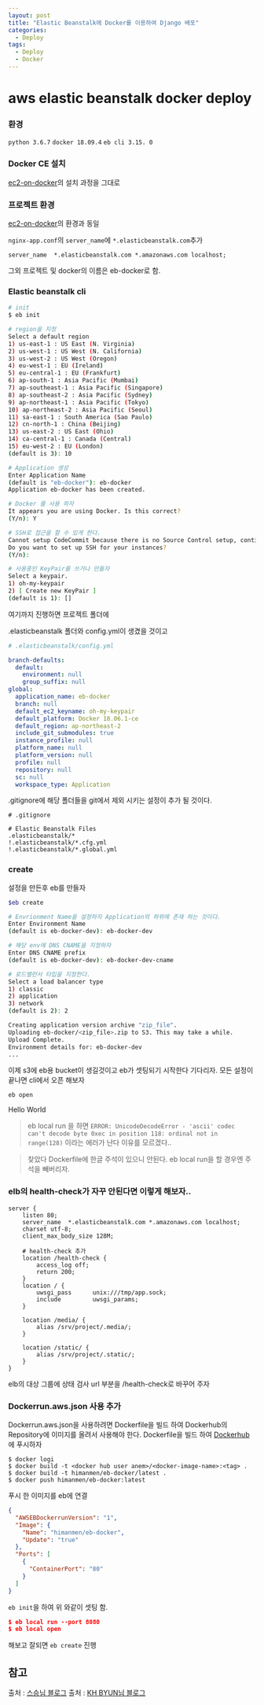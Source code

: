 ```yaml
---
layout: post
title: "Elastic Beanstalk에 Docker를 이용하여 Django 배포"
categories:
  - Deploy
tags:
  - Deploy
  - Docker
---
```


# aws elastic beanstalk docker deploy 

### 환경
`python 3.6.7`
`docker 18.09.4`
`eb cli 3.15. 0`

### Docker CE 설치
[ec2-on-docker](https://himanmengit.github.io/deploy/2019/04/02/ec2-on-docker(django-nginx-uwsgi-supervisor).html)의 설치 과정을 그대로

### 프로젝트 환경
[ec2-on-docker](https://himanmengit.github.io/deploy/2019/04/02/ec2-on-docker(django-nginx-uwsgi-supervisor).html)의 환경과 동일

`nginx-app.conf`의 `server_name`에 `*.elasticbeanstalk.com`추가
```nginx
server_name  *.elasticbeanstalk.com *.amazonaws.com localhost;
```
그외 프로젝트 및 docker의 이름은 eb-docker로 함.

### Elastic beanstalk cli

```bash
# init
$ eb init

# region을 지정
Select a default region
1) us-east-1 : US East (N. Virginia)
2) us-west-1 : US West (N. California)
3) us-west-2 : US West (Oregon)
4) eu-west-1 : EU (Ireland)
5) eu-central-1 : EU (Frankfurt)
6) ap-south-1 : Asia Pacific (Mumbai)
7) ap-southeast-1 : Asia Pacific (Singapore)
8) ap-southeast-2 : Asia Pacific (Sydney)
9) ap-northeast-1 : Asia Pacific (Tokyo)
10) ap-northeast-2 : Asia Pacific (Seoul)
11) sa-east-1 : South America (Sao Paulo)
12) cn-north-1 : China (Beijing)
13) us-east-2 : US East (Ohio)
14) ca-central-1 : Canada (Central)
15) eu-west-2 : EU (London)
(default is 3): 10

# Application 생성
Enter Application Name
(default is "eb-docker"): eb-docker
Application eb-docker has been created.

# Docker 를 사용 하자
It appears you are using Docker. Is this correct?
(Y/n): Y

# SSH로 접근을 할 수 있게 한다.
Cannot setup CodeCommit because there is no Source Control setup, continuing with initialization
Do you want to set up SSH for your instances?
(Y/n):

# 사용중인 KeyPair를 쓰거나 만들자
Select a keypair.
1) oh-my-keypair
2) [ Create new KeyPair ]
(default is 1): []
```
여기까지 진행하면 프로젝트 폴더에

.elasticbeanstalk 폴더와 config.yml이 생겼을 것이고

```yml
# .elasticbeanstalk/config.yml

branch-defaults:
  default:
    environment: null
    group_suffix: null
global:
  application_name: eb-docker
  branch: null
  default_ec2_keyname: oh-my-keypair
  default_platform: Docker 18.06.1-ce
  default_region: ap-northeast-2
  include_git_submodules: true
  instance_profile: null
  platform_name: null
  platform_version: null
  profile: null
  repository: null
  sc: null
  workspace_type: Application
```

.gitignore에 해당 폴더들을 git에서 제외 시키는 설정이 추가 될 것이다.

```
# .gitignore

# Elastic Beanstalk Files
.elasticbeanstalk/*
!.elasticbeanstalk/*.cfg.yml
!.elasticbeanstalk/*.global.yml
```

### create

설정을 만든후 eb를 만들자
```bash
$eb create

# Envrionment Name을 설정하자 Application의 하위에 존재 하는 것이다.
Enter Environment Name
(default is eb-docker-dev): eb-docker-dev

# 해당 env에 DNS CNAME을 지정하자
Enter DNS CNAME prefix
(default is eb-docker-dev): eb-docker-dev-cname

# 로드밸런서 타입을 지정한다.
Select a load balancer type
1) classic
2) application
3) network
(default is 2): 2

Creating application version archive "zip_file".
Uploading eb-docker/<zip_file>.zip to S3. This may take a while.
Upload Complete.
Environment details for: eb-docker-dev
...
```

이제 s3에 eb용 bucket이 생길것이고 eb가 셋팅되기 시작한다 기다리자.
모든 설정이 끝나면 cli에서 오픈 해보자
```
eb open
```

Hello World

> eb local run 을 하면 `ERROR: UnicodeDecodeError - 'ascii' codec can't decode byte 0xec in position 118: ordinal not in range(128)` 이라는 에러가 난다 이유를 모르겠다..

> 찾았다 Dockerfile에 한글 주석이 있으니 안된다. eb local run을 할 경우엔 주석을 빼버리자.

### elb의 health-check가 자꾸 안된다면 이렇게 해보자..
```nginx
server {
    listen 80;
    server_name  *.elasticbeanstalk.com *.amazonaws.com localhost;
    charset utf-8;
    client_max_body_size 128M;
    
    # health-check 추가
    location /health-check {
        access_log off;
        return 200;
    }
    location / {
        uwsgi_pass      unix:///tmp/app.sock;
        include         uwsgi_params;
    }

    location /media/ {
        alias /srv/project/.media/;
    }

    location /static/ {
        alias /srv/project/.static/;
    }
}
```
elb의 대상 그룹에 상태 검사 url 부분을 /health-check로 바꾸어 주자


### Dockerrun.aws.json 사용 추가

Dockerrun.aws.json을 사용하려면 Dockerfile을 빌드 하여 Dockerhub의 Repository에 이미지를 올려서 사용해야 한다.
Dockerfile을 빌드 하여 [Dockerhub](https://cloud.docker.com/)에 푸시하자

```shell
$ docker logi
$ docker build -t <docker hub user anem>/<docker-image-name>:<tag> .
$ docker build -t himanmen/eb-docker/latest .
$ docker push himanmen/eb-docker:latest 
```

푸시 한 이미지를 eb에 연결

```json
{
  "AWSEBDockerrunVersion": "1",
  "Image": {
    "Name": "himanmen/eb-docker",
    "Update": "true"
  },
  "Ports": [
    {
      "ContainerPort": "80"
    }
  ]
}
```

`eb init`을 하여 위 와같이 셋팅 함.
```json
$ eb local run --port 8080
$ eb local open
```

해보고 잘되면 `eb create` 진행 

## 참고
출처 : [스승님 블로그](https://lhy.kr/eb-docker)
출처 : [KH BYUN님 블로그](https://novemberde.github.io/docker/2017/07/03/Elastic_Beanstalk.html)